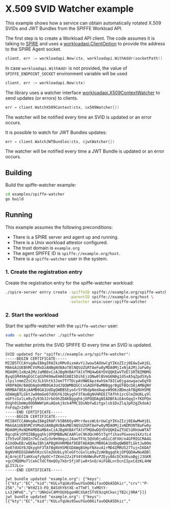 # X.509 SVID Watcher example

This example shows how a service can obtain automatically rotated X.509 SVIDs and JWT Bundles from the SPIFFE Workload API.

The first step is to create a Workload API client. The code assumes it is talking to [SPIRE](https://github.com/spiffe/spire) and uses a [workloadapi.ClientOption](https://pkg.go.dev/github.com/accuknox/go-spiffe/v2/workloadapi?tab=doc#ClientOption) to provide the address to the SPIRE Agent socket.

```go
client, err := workloadapi.New(ctx, workloadapi.WithAddr(socketPath))
```

In case `workloadapi.WithAddr` is not provided, the value of `SPIFFE_ENDPOINT_SOCKET` environment variable will be used 

```go
client, err := workloadapi.New(ctx)
```

The library uses a watcher interface  [workloadapi.X509ContextWatcher](https://pkg.go.dev/github.com/accuknox/go-spiffe/v2/workloadapi?tab=doc#X509ContextWatcher) to send updates (or errors) to clients.

```go
err = client.WatchX509Context(ctx, &x509Watcher{})
```
The watcher will be notified every time an SVID is updated or an error occurs.

It is possible to watch for JWT Bundles updates:
```go
err = client.WatchJWTBundles(ctx, &jwtWatcher{})
```

The watcher will be notified every time a JWT Bundle  is updated or an error occurs. 

## Building
Build the spiffe-watcher example:

```bash
cd examples/spiffe-watcher
go build
```

## Running
This example assumes the following preconditions:
- There is a SPIRE server and agent up and running.
- There is a Unix workload attestor configured.
- The trust domain is `example.org`
- The agent SPIFFE ID is `spiffe://example.org/host`.
- There is a `spiffe-watcher` user in the system.

### 1. Create the registration entry
Create the registration entry for the spiffe-watcher workload:
```bash
./spire-server entry create -spiffeID spiffe://example.org/spiffe-watcher \
                            -parentID spiffe://example.org/host \
                            -selector unix:user:spiffe-watcher
```

### 2. Start the workload
Start the spiffe-watcher with the `spiffe-watcher` user:
```bash
sudo -u spiffe-watcher ./spiffe-watcher
```

The watcher prints the SVID SPIFFE ID every time an SVID is updated.
 
```
SVID updated for "spiffe://example.org/spiffe-watcher":
-----BEGIN CERTIFICATE-----
MIIB5TCCAYugAwIBAgIRAIkzRMvOixmAvYiJwow5AOUwCgYIKoZIzj0EAwIwHjEL
MAkGA1UEBhMCVVMxDzANBgNVBAoTBlNQSUZGRTAeFw0yMDA0MjIxNjA2MjJaFw0y
MDA0MjIxNzA2MzJaMB0xCzAJBgNVBAYTAlVTMQ4wDAYDVQQKEwVTUElSRTBZMBMG
ByqGSM49AgEGCCqGSM49AwEHA0IABISDihEjzQNw0lBVmG6N8g1dSxA5qZpd5Xyb
ilpilnmmZZsCXz3LkShtk3Jem7TfTDcpAVNWEApz4whSm78ICwOjgaowgacwDgYD
VR0PAQH/BAQDAgOoMB0GA1UdJQQWMBQGCCsGAQUFBwMBBggrBgEFBQcDAjAMBgNV
HRMBAf8EAjAAMB0GA1UdDgQWBBSEyoGr5Y9bdpNedAwpxW9O6zBDmzAfBgNVHSME
GDAWgBTLGktJw00mGe07dUGY6JQkyghF3TAoBgNVHREEITAfhh1zcGlmZmU6Ly9l
eGFtcGxlLm9yZy93b3JrbG9hZDAKBggqhkjOPQQDAgNIADBFAiEAnOqqI+fKDPQn
QVgh01bmWy00DNWWYpKuAQakj9zk4PMCIDsNbYwEztgxlsb1DxZlqJpR2gZkdoAJ
FnFdqZr2XMrT
-----END CERTIFICATE-----
-----BEGIN CERTIFICATE-----
MIIB4TCCAWegAwIBAgIRAP/k5B666y4MrrdwssWL6rUwCgYIKoZIzj0EAwMwHjEL
MAkGA1UEBhMCVVMxDzANBgNVBAoMBlNQSUZGRTAeFw0yMDA0MjIxNDM3NTBaFw0y
MDA0MjMxNDM4MDBaMB4xCzAJBgNVBAYTAlVTMQ8wDQYDVQQKEwZTUElGRkUwWTAT
BgcqhkjOPQIBBggqhkjOPQMBBwNCAARleC9KdQcH05tTgYfihasPGxeeo1kXztL4
1Th5vUF2D0In7kCcwZu3o9m9mguiJ4aeTFXL5QVU0ju6GiCdFXH/o4GFMIGCMA4G
A1UdDwEB/wQEAwIBhjAPBgNVHRMBAf8EBTADAQH/MB0GA1UdDgQWBBTLGktJw00m
Ge07dUGY6JQkyghF3TAfBgNVHSMEGDAWgBSHpfNXovA1rMD4ZMRU527TujnI6DAf
BgNVHREEGDAWhhRzcGlmZmU6Ly9leGFtcGxlLm9yZzAKBggqhkjOPQQDAwNoADBl
AjArmjEf1aHXvqfy9pOC+7ZKon22x1FV4tHbNWuRvPZEyy86cDCkU6uaBgjJ3GKR
+gcCMQDMoTlCekCTdCfHeQOy7kbr5fjXFiw0+SnO/4iFGBLnrDcnIIpxCdzKL4HW
gLI5JLc=
-----END CERTIFICATE-----

jwt bundle updated "example.org": {"keys":[{"kty":"EC","kid":"KULvTqUAs9SwuYGoO06ifavOQkA5Dkic","crv":"P-256","x":"WtHZ13-FO_B4SXhYbtXE-e7TmFl_txMOtY-Ls3jWPeE","y":"UNkGvC4MYOUXbgoHRCXGAtSTVE9zqXCkecjTB2cj9RA"}]}
jwt bundle updated "example.org": {"keys":[{"kty":"EC","kid":"KULvTqUAs9SwuYGoO06ifavOQkA5Dkic","
```
